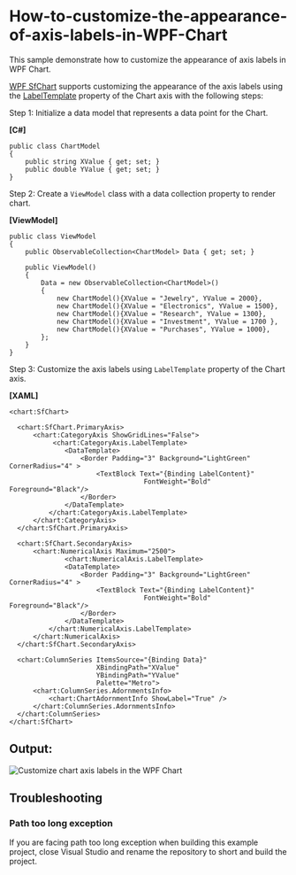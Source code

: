 # How-to-customize-the-appearance-of-axis-labels-in-WPF-Chart
This sample demonstrate how to customize the appearance of axis labels in WPF Chart.

[WPF SfChart](https://help.syncfusion.com/wpf/charts/getting-started) supports customizing the appearance of the axis labels using the [LabelTemplate](https://help.syncfusion.com/cr/wpf/Syncfusion.UI.Xaml.Charts.ChartAxis.html#Syncfusion_UI_Xaml_Charts_ChartAxis_LabelTemplate) property of the Chart axis with the following steps:

Step 1: Initialize a data model that represents a data point for the Chart.

**[C#]**

```
public class ChartModel
{
	public string XValue { get; set; }
	public double YValue { get; set; }
}

```

Step 2: Create a `ViewModel` class with a data collection property to render chart.

**[ViewModel]**

```
public class ViewModel
{
	public ObservableCollection<ChartModel> Data { get; set; }

	public ViewModel()
	{
		Data = new ObservableCollection<ChartModel>()
		{
			new ChartModel(){XValue = "Jewelry", YValue = 2000},
			new ChartModel(){XValue = "Electronics", YValue = 1500},
			new ChartModel(){XValue = "Research", YValue = 1300},
			new ChartModel(){XValue = "Investment", YValue = 1700 },
			new ChartModel(){XValue = "Purchases", YValue = 1000},
		};
	}
}

```
Step 3: Customize the axis labels using `LabelTemplate` property of the Chart axis.

**[XAML]**

  ```
<chart:SfChart>

    <chart:SfChart.PrimaryAxis>
        <chart:CategoryAxis ShowGridLines="False">
             <chart:CategoryAxis.LabelTemplate>
                <DataTemplate>
                    <Border Padding="3" Background="LightGreen" CornerRadius="4" >
                        <TextBlock Text="{Binding LabelContent}"
                                    FontWeight="Bold" Foreground="Black"/>
                    </Border>
                </DataTemplate>
            </chart:CategoryAxis.LabelTemplate>
        </chart:CategoryAxis>
    </chart:SfChart.PrimaryAxis>

    <chart:SfChart.SecondaryAxis>
        <chart:NumericalAxis Maximum="2500">
                <chart:NumericalAxis.LabelTemplate>
                <DataTemplate>
                    <Border Padding="3" Background="LightGreen" CornerRadius="4" >
                        <TextBlock Text="{Binding LabelContent}"
                                    FontWeight="Bold" Foreground="Black"/>
                    </Border>
                </DataTemplate>
            </chart:NumericalAxis.LabelTemplate>
        </chart:NumericalAxis>
    </chart:SfChart.SecondaryAxis>

    <chart:ColumnSeries ItemsSource="{Binding Data}" 
                        XBindingPath="XValue" 
                        YBindingPath="YValue"
                        Palette="Metro">
        <chart:ColumnSeries.AdornmentsInfo>
            <chart:ChartAdornmentInfo ShowLabel="True" />
        </chart:ColumnSeries.AdornmentsInfo>
    </chart:ColumnSeries>
</chart:SfChart>

  ```

## Output:

![Customize chart axis labels in the WPF Chart](https://user-images.githubusercontent.com/61832185/209123493-97c5a17e-db8a-47cd-a652-1aefe36faf87.png)

## <a name="troubleshooting"></a>Troubleshooting ##
### Path too long exception
If you are facing path too long exception when building this example project, close Visual Studio and rename the repository to short and build the project.

